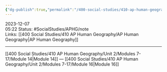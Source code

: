 ```yaml
---
{"dg-publish":true,"permalink":"/400-social-studies/410-ap-human-geography/unit-2/modules-7-17/module-15/","updated":"2024-03-06T10:06:03.330-06:00"}
---
```


2023-12-07  
05:22
Status: #SocialStudies/APHG/note  
Links: [[400 Social Studies/410 AP Human Geography/AP Human Geography\|AP Human Geography]] 

---
[[400 Social Studies/410 AP Human Geography/Unit 2/Modules 7-17/Module 14\|Module 14]] — [[400 Social Studies/410 AP Human Geography/Unit 2/Modules 7-17/Module 16\|Module 16]]